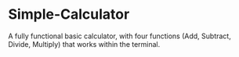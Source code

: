 # Simple-Calculator
A fully functional basic calculator, with four functions (Add, Subtract, Divide, Multiply) that works within the terminal. 
